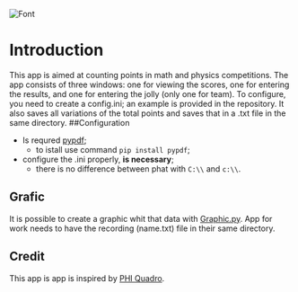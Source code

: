 ![Font](https://github.com/AsrtoMichi/MathScore/assets/146475341/5a9a03e5-f449-4fc1-b5a7-84d55af7ac5b)
# Introduction
This app is aimed at counting points in math and physics competitions.
The app consists of three windows: one for viewing the scores, one for entering the results, and one for entering the jolly (only one for team).
To configure, you need to create a config.ini; an example is provided in the repository.
It also saves all variations of the total points and saves that in a .txt file in the same directory.
##Configuration
- Is requred [pypdf](https://pypi.org/project/pypdf/);
  - to istall use command `pip install pypdf`;
- configure the .ini properly, **is necessary**;
  - there is no difference between phat with `C:\\` and `c:\\`.
## Grafic
It is possible to create a graphic whit that data with [Graphic.py]().
App for work needs to have the recording (name.txt) file in their same directory.

## Credit
This app is app is inspired by [PHI Quadro](https://www.phiquadro.it/index.php).

